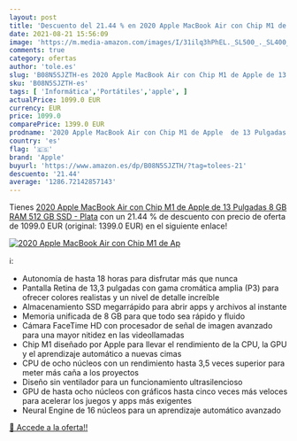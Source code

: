 ```yaml
---
layout: post
title: 'Descuento del 21.44 % en 2020 Apple MacBook Air con Chip M1 de Ap'
date: 2021-08-21 15:56:09
image: 'https://m.media-amazon.com/images/I/31ilq3hPhEL._SL500_._SL400_.jpg'
comments: true
category: ofertas
author: 'tole.es'
slug: 'B08N5SJZTH-es 2020 Apple MacBook Air con Chip M1 de Apple de 13 Pulgadas...'
sku: 'B08N5SJZTH-es'
tags: [ 'Informática','Portátiles','apple', ]
actualPrice: 1099.0 EUR
currency: EUR
price: 1099.0
comparePrice: 1399.0 EUR
prodname: '2020 Apple MacBook Air con Chip M1 de Apple  de 13 Pulgadas  8 GB RAM  512 GB SSD  - Plata'
country: 'es'
flag: '🇪🇸'
brand: 'Apple'
buyurl: 'https://www.amazon.es/dp/B08N5SJZTH/?tag=tolees-21'
descuento: '21.44'
average: '1286.72142857143'
---
```


Tienes [2020 Apple MacBook Air con Chip M1 de Apple  de 13 Pulgadas  8 GB RAM  512 GB SSD  - Plata](https://www.amazon.es/dp/B08N5SJZTH/?tag=tolees-21) con un 21.44 % de descuento con precio de oferta de 1099.0 EUR (original: 1399.0 EUR) en el siguiente enlace!

[![2020 Apple MacBook Air con Chip M1 de Ap](https://m.media-amazon.com/images/I/31ilq3hPhEL._SL500_._SL400_.jpg)](https://www.amazon.es/dp/B08N5SJZTH/?tag=tolees-21)

ℹ️:

- Autonomía de hasta 18 horas para disfrutar más que nunca
- Pantalla Retina de 13,3 pulgadas con gama cromática amplia (P3) para ofrecer colores realistas y un nivel de detalle increíble
- Almacenamiento SSD megarrápido para abrir apps y archivos al instante
- Memoria unificada de 8 GB para que todo sea rápido y fluido
- Cámara FaceTime HD con procesador de señal de imagen avanzado para una mayor nitidez en las videollamadas
- Chip M1 diseñado por Apple para llevar el rendimiento de la CPU, la GPU y el aprendizaje automático a nuevas cimas
- CPU de ocho núcleos con un rendimiento hasta 3,5 veces superior para meter más caña a los proyectos
- Diseño sin ventilador para un funcionamiento ultrasilencioso
- GPU de hasta ocho núcleos con gráficos hasta cinco veces más veloces para acelerar los juegos y apps más exigentes
- Neural Engine de 16 núcleos para un aprendizaje automático avanzado

[🛒 Accede a la oferta!!](https://www.amazon.es/dp/B08N5SJZTH/?tag=tolees-21)
